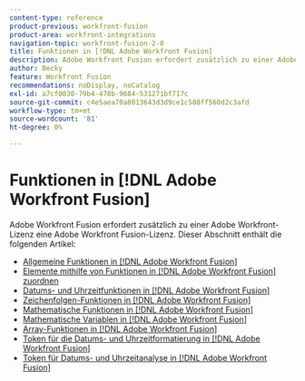 ```yaml
---
content-type: reference
product-previous: workfront-fusion
product-area: workfront-integrations
navigation-topic: workfront-fusion-2-0
title: Funktionen in [!DNL Adobe Workfront Fusion]
description: Adobe Workfront Fusion erfordert zusätzlich zu einer Adobe Workfront-Lizenz eine Adobe Workfront Fusion-Lizenz.
author: Becky
feature: Workfront Fusion
recommendations: noDisplay, noCatalog
exl-id: a7cf0030-79b4-478b-9684-531271bf717c
source-git-commit: c4e5aea70a8013643d3d9ce1c588ff560d2c3afd
workflow-type: tm+mt
source-wordcount: '81'
ht-degree: 0%

---
```


# Funktionen in [!DNL Adobe Workfront Fusion]

Adobe Workfront Fusion erfordert zusätzlich zu einer Adobe Workfront-Lizenz eine Adobe Workfront Fusion-Lizenz.
Dieser Abschnitt enthält die folgenden Artikel:

* [Allgemeine Funktionen in  [!DNL Adobe Workfront Fusion]](../../workfront-fusion/functions/general-functions.md)
* [Elemente mithilfe von Funktionen in [!DNL Adobe Workfront Fusion] zuordnen](../../workfront-fusion/functions/map-using-functions.md)
* [Datums- und Uhrzeitfunktionen in [!DNL Adobe Workfront Fusion]](../../workfront-fusion/functions/date-and-time-functions.md)
* [Zeichenfolgen-Funktionen in  [!DNL Adobe Workfront Fusion]](../../workfront-fusion/functions/string-functions.md)
* [Mathematische Funktionen in [!DNL Adobe Workfront Fusion]](../../workfront-fusion/functions/math-functions.md)
* [Mathematische Variablen in [!DNL Adobe Workfront Fusion]](../../workfront-fusion/functions/math-variables.md)
* [Array-Funktionen in  [!DNL Adobe Workfront Fusion]](../../workfront-fusion/functions/array-functions.md)
* [Token für die Datums- und Uhrzeitformatierung in  [!DNL Adobe Workfront Fusion]](../../workfront-fusion/functions/tokens-for-date-and-time-formatting.md)
* [Token für Datums- und Uhrzeitanalyse in  [!DNL Adobe Workfront Fusion]](../../workfront-fusion/functions/tokens-for-date-and-time-parsing.md)
